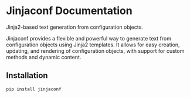 # Jinjaconf Documentation

Jinja2-based text generation from configuration objects.

Jinjaconf provides a flexible and powerful way to generate text from
configuration objects using Jinja2 templates.
It allows for easy creation, updating, and rendering of configuration
objects, with support for custom methods and dynamic content.

## Installation

```bash
pip install jinjaconf
```
